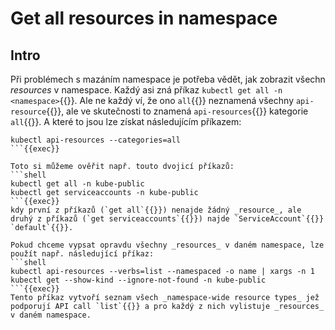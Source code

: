 # Get all resources in namespace

## Intro
Při problémech s mazáním namespace je potřeba vědět, jak zobrazit všechn _resources_ v namespace. Každý asi zná příkaz `kubectl get all -n <namespace>`{{}}.
Ale ne každý ví, že ono `all`{{}} neznamená všechny `api-resource`{{}}, ale ve skutečnosti to znamená `api-resources`{{}} kategorie `all`{{}}.
A které to jsou lze získat následujícím příkazem:
```shell
kubectl api-resources --categories=all
```{{exec}}

Toto si můžeme ověřit např. touto dvojicí příkazů:
```shell
kubectl get all -n kube-public
kubectl get serviceaccounts -n kube-public
```{{exec}}
kdy první z příkazů (`get all`{{}}) nenajde žádný _resource_, ale druhý z příkazů (`get serviceaccounts`{{}}) najde `ServiceAccount`{{}} `default`{{}}.

Pokud chceme vypsat opravdu všechny _resources_ v daném namespace, lze použít např. následující příkaz:
```shell
kubectl api-resources --verbs=list --namespaced -o name | xargs -n 1 kubectl get --show-kind --ignore-not-found -n kube-public
```{{exec}}
Tento příkaz vytvoří seznam všech _namespace-wide resource types_ jež podporují API call `list`{{}} a pro každý z nich vylistuje _resources_ v daném namespace.
